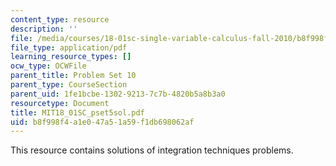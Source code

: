 ```yaml
---
content_type: resource
description: ''
file: /media/courses/18-01sc-single-variable-calculus-fall-2010/b8f998f4a1e047a51a59f1db698062af_MIT18_01SC_pset5sol.pdf
file_type: application/pdf
learning_resource_types: []
ocw_type: OCWFile
parent_title: Problem Set 10
parent_type: CourseSection
parent_uid: 1fe1bcbe-1302-9213-7c7b-4820b5a8b3a0
resourcetype: Document
title: MIT18_01SC_pset5sol.pdf
uid: b8f998f4-a1e0-47a5-1a59-f1db698062af
---
```

This resource contains solutions of integration techniques problems. 